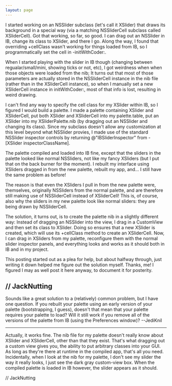 ```yaml
---
layout: page
---
```




I started working on an NSSlider subclass (let's call it XSlider) that draws its background in a special way (via a matching NSSliderCell subclass called XSliderCell).  Got that working, so far, so good.  I can drag out an NSSlider in IB, change its class to XSlider, and there I go.  Along the way, I found that overriding +cellClass wasn't working for things loaded from IB, so I programmatically set the cell in -initWithCoder:.

When I started playing with the slider in IB though (changing between regualar/small/mini, showing ticks or not, etc), I got weirdness when when those objects were loaded from the nib;  It turns out that most of those parameters are actually stored in the NSSliderCell instance in the nib file (rather than in the XSliderCell instance), so when I manually set a new XSliderCell instance in initWithCoder:, most of that info is lost, resulting in weird drawing.

I can't find any way to specify the cell class for my XSlider within IB, so I figured I would build a palette.  I made a palette containing XSlider and XSliderCell, put both XSlider and XSliderCell into my palette.table, put an XSlider into my XSliderPalette.nib (by dragging out an NSSlider and changing its class).  Since my subclass doesn't allow any customization at this level beyond what NSSlider provies, I made use of the standard NSSlider inspector controls by returning @"IBSliderInspector" from -[XSlider inspectorClassName].

The palette compiled and loaded into IB fine, except that the sliders in the palette looked like normal NSSliders, not like my fancy XSliders (but I put that on the back burner for the moment).  I rebuilt my interface using XSliders dragged in from the new palette, rebuilt my app, and...  I still have the same problem as before!

The reason is that even the XSliders I pull in from the new palette were, themselves, originally NSSliders from the normal palette, and are therefore still making use of NSSliderCell instead of XSliderCell!  This is, of course, also why the sliders in my new palette look like normal sliders:  they are being drawn by NSSliderCell.

The solution, it turns out, is to create the palette nib in a slightly different way:  Instead of dragging an NSSlider into the view, I drag in a CustomView and then set its class to XSlider.  Doing so ensures that a new XSlider is created, which will use its +cellClass method to create an XSliderCell.  Now, I can drag in XSliders from my palette, reconfigure them with the normal slider inspector panels, and everything looks and works as it should both in IB and in my project.  

This posting started out as a plea for help, but about halfway through, just writing it down helped me figure out the solution myself.  Thanks, me!  I figured I may as well post it here anyway, to document it for posterity.

// JackNutting
----
Sounds like a great solution to a (relatively) common problem, but I have one question. If you rebuilt your palette using an early version of your palette (bootstrapping, I guess), doesn't that mean that your palette requires your palette to load? Will it still work if you remove all of the versions of the palette from IB (using the Preferences window)? --JediKnil

----
Actually, it works fine.  The nib file for my palette doesn't really know about XSlider and XSliderCell, other than that they exist.  That's what dragging out a custom view gives you, the ability to put arbitrary classes into your GUI.  As long as they're there at runtime in the compiled app, that's all you need.  Incidentally, when I look at the nib for my palette, I don't see my slider the way it really looks, I just see the dark gray custom-view box.  When the compiled palette is loaded in IB however, the slider appears as it should.

// JackNutting
